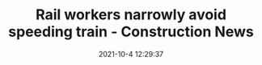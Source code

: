 ---
"title": "Rail workers narrowly avoid speeding train - Construction News"
"date": "2021-10-4 12:29:37"
"feed_name": "GOOGLENEWSCONSTRUCTION"
"feed_website": "https://news.google.com/search?q=construction%2Bincident&hl=en-US&gl=US&ceid=US:en"
"feed_rss": "https://news.google.com/rss/search?q=construction%2Bincident&hl=en-US&gl=US&ceid=US:en"
"link": "https://www.constructionnews.co.uk/health-and-safety/rail-workers-narrowly-avoid-speeding-train-04-10-2021/"
"source": "{'href': 'https://www.constructionnews.co.uk', 'title': 'Construction News'}"
"file": "_posts/2021-1-1-943a51fa84d4a434656e37f0f2c1786e992a0da4.md"
"accident": "0"
"drilling": "0"
"dead": "0"
"injured": "0"
"arrested": "0"
"place": "unknown place"
"where": "unknown site"
"causes": "unknown"
"place_uri": "unknown place"
---
